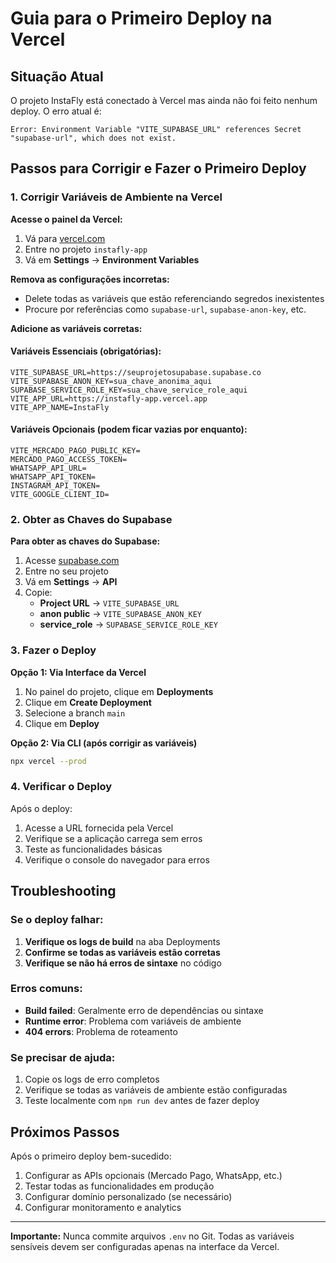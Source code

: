 # Guia para o Primeiro Deploy na Vercel

## Situação Atual

O projeto InstaFly está conectado à Vercel mas ainda não foi feito nenhum deploy. O erro atual é:

```
Error: Environment Variable "VITE_SUPABASE_URL" references Secret "supabase-url", which does not exist.
```

## Passos para Corrigir e Fazer o Primeiro Deploy

### 1. Corrigir Variáveis de Ambiente na Vercel

**Acesse o painel da Vercel:**
1. Vá para [vercel.com](https://vercel.com)
2. Entre no projeto `instafly-app`
3. Vá em **Settings** → **Environment Variables**

**Remova as configurações incorretas:**
- Delete todas as variáveis que estão referenciando segredos inexistentes
- Procure por referências como `supabase-url`, `supabase-anon-key`, etc.

**Adicione as variáveis corretas:**

#### Variáveis Essenciais (obrigatórias):
```
VITE_SUPABASE_URL=https://seuprojetosupabase.supabase.co
VITE_SUPABASE_ANON_KEY=sua_chave_anonima_aqui
SUPABASE_SERVICE_ROLE_KEY=sua_chave_service_role_aqui
VITE_APP_URL=https://instafly-app.vercel.app
VITE_APP_NAME=InstaFly
```

#### Variáveis Opcionais (podem ficar vazias por enquanto):
```
VITE_MERCADO_PAGO_PUBLIC_KEY=
MERCADO_PAGO_ACCESS_TOKEN=
WHATSAPP_API_URL=
WHATSAPP_API_TOKEN=
INSTAGRAM_API_TOKEN=
VITE_GOOGLE_CLIENT_ID=
```

### 2. Obter as Chaves do Supabase

**Para obter as chaves do Supabase:**
1. Acesse [supabase.com](https://supabase.com)
2. Entre no seu projeto
3. Vá em **Settings** → **API**
4. Copie:
   - **Project URL** → `VITE_SUPABASE_URL`
   - **anon public** → `VITE_SUPABASE_ANON_KEY`
   - **service_role** → `SUPABASE_SERVICE_ROLE_KEY`

### 3. Fazer o Deploy

**Opção 1: Via Interface da Vercel**
1. No painel do projeto, clique em **Deployments**
2. Clique em **Create Deployment**
3. Selecione a branch `main`
4. Clique em **Deploy**

**Opção 2: Via CLI (após corrigir as variáveis)**
```bash
npx vercel --prod
```

### 4. Verificar o Deploy

Após o deploy:
1. Acesse a URL fornecida pela Vercel
2. Verifique se a aplicação carrega sem erros
3. Teste as funcionalidades básicas
4. Verifique o console do navegador para erros

## Troubleshooting

### Se o deploy falhar:
1. **Verifique os logs de build** na aba Deployments
2. **Confirme se todas as variáveis estão corretas**
3. **Verifique se não há erros de sintaxe** no código

### Erros comuns:
- **Build failed**: Geralmente erro de dependências ou sintaxe
- **Runtime error**: Problema com variáveis de ambiente
- **404 errors**: Problema de roteamento

### Se precisar de ajuda:
1. Copie os logs de erro completos
2. Verifique se todas as variáveis de ambiente estão configuradas
3. Teste localmente com `npm run dev` antes de fazer deploy

## Próximos Passos

Após o primeiro deploy bem-sucedido:
1. Configurar as APIs opcionais (Mercado Pago, WhatsApp, etc.)
2. Testar todas as funcionalidades em produção
3. Configurar domínio personalizado (se necessário)
4. Configurar monitoramento e analytics

---

**Importante:** Nunca commite arquivos `.env` no Git. Todas as variáveis sensíveis devem ser configuradas apenas na interface da Vercel.